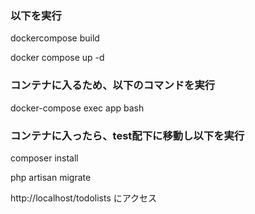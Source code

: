 ### 以下を実行

dockercompose build 

docker compose up -d

### コンテナに入るため、以下のコマンドを実行

docker-compose exec app bash

### コンテナに入ったら、test配下に移動し以下を実行

composer install 

php artisan migrate

http://localhost/todolists にアクセス
